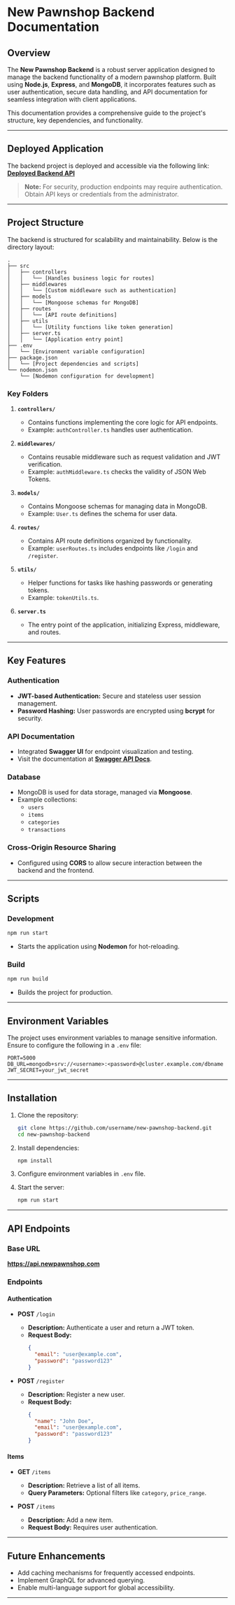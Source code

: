 # **New Pawnshop Backend Documentation**

## **Overview**
The **New Pawnshop Backend** is a robust server application designed to manage the backend functionality of a modern pawnshop platform. Built using **Node.js**, **Express**, and **MongoDB**, it incorporates features such as user authentication, secure data handling, and API documentation for seamless integration with client applications.

This documentation provides a comprehensive guide to the project's structure, key dependencies, and functionality.

---

## **Deployed Application**
The backend project is deployed and accessible via the following link:
**[Deployed Backend API](https://new-pawnshop-backend.onrender.com/docs/#/)**

> **Note:** For security, production endpoints may require authentication. Obtain API keys or credentials from the administrator.

---

## **Project Structure**

The backend is structured for scalability and maintainability. Below is the directory layout:

```
.
├── src
│   ├── controllers
│   │   └── [Handles business logic for routes]
│   ├── middlewares
│   │   └── [Custom middleware such as authentication]
│   ├── models
│   │   └── [Mongoose schemas for MongoDB]
│   ├── routes
│   │   └── [API route definitions]
│   ├── utils
│   │   └── [Utility functions like token generation]
│   ├── server.ts
│   │   └── [Application entry point]
├── .env
│   └── [Environment variable configuration]
├── package.json
│   └── [Project dependencies and scripts]
└── nodemon.json
    └── [Nodemon configuration for development]
```

### **Key Folders**

1. **`controllers/`**
   - Contains functions implementing the core logic for API endpoints. 
   - Example: `authController.ts` handles user authentication.

2. **`middlewares/`**
   - Contains reusable middleware such as request validation and JWT verification.
   - Example: `authMiddleware.ts` checks the validity of JSON Web Tokens.

3. **`models/`**
   - Contains Mongoose schemas for managing data in MongoDB.
   - Example: `User.ts` defines the schema for user data.

4. **`routes/`**
   - Contains API route definitions organized by functionality.
   - Example: `userRoutes.ts` includes endpoints like `/login` and `/register`.

5. **`utils/`**
   - Helper functions for tasks like hashing passwords or generating tokens.
   - Example: `tokenUtils.ts`.

6. **`server.ts`**
   - The entry point of the application, initializing Express, middleware, and routes.

---

## **Key Features**

### **Authentication**
- **JWT-based Authentication:** Secure and stateless user session management.
- **Password Hashing:** User passwords are encrypted using **bcrypt** for security.

### **API Documentation**
- Integrated **Swagger UI** for endpoint visualization and testing.
- Visit the documentation at **[Swagger API Docs](https://api.newpawnshop.com/docs)**.

### **Database**
- MongoDB is used for data storage, managed via **Mongoose**.
- Example collections:
  - `users`
  - `items`
  - `categories`
  - `transactions`

### **Cross-Origin Resource Sharing**
- Configured using **CORS** to allow secure interaction between the backend and the frontend.

---

## **Scripts**

### **Development**
```bash
npm run start
```
- Starts the application using **Nodemon** for hot-reloading.

### **Build**
```bash
npm run build
```
- Builds the project for production.

---

## **Environment Variables**

The project uses environment variables to manage sensitive information. Ensure to configure the following in a `.env` file:

```env
PORT=5000
DB_URL=mongodb+srv://<username>:<password>@cluster.example.com/dbname
JWT_SECRET=your_jwt_secret
```

---

## **Installation**

1. Clone the repository:
   ```bash
   git clone https://github.com/username/new-pawnshop-backend.git
   cd new-pawnshop-backend
   ```

2. Install dependencies:
   ```bash
   npm install
   ```

3. Configure environment variables in `.env` file.

4. Start the server:
   ```bash
   npm run start
   ```

---

## **API Endpoints**

### **Base URL**
**https://api.newpawnshop.com**

### **Endpoints**

#### **Authentication**
- **POST** `/login`
  - **Description:** Authenticate a user and return a JWT token.
  - **Request Body:**
    ```json
    {
      "email": "user@example.com",
      "password": "password123"
    }
    ```

- **POST** `/register`
  - **Description:** Register a new user.
  - **Request Body:**
    ```json
    {
      "name": "John Doe",
      "email": "user@example.com",
      "password": "password123"
    }
    ```

#### **Items**
- **GET** `/items`
  - **Description:** Retrieve a list of all items.
  - **Query Parameters:** Optional filters like `category`, `price_range`.

- **POST** `/items`
  - **Description:** Add a new item.
  - **Request Body:** Requires user authentication.

---

## **Future Enhancements**
- Add caching mechanisms for frequently accessed endpoints.
- Implement GraphQL for advanced querying.
- Enable multi-language support for global accessibility.

---

